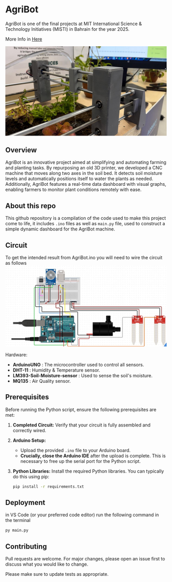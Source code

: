 # AgriBot

AgriBot is one of the final projects at MIT International Science & Technology Initiatives (MISTI) in Bahrain for the year 2025.

More Info in [Here](https://mit-gtl-bahrain-2025.github.io/team.html?team=AgriBot)

![AgriBot](./AgriBot.jpeg)

## Overview

AgriBot is an innovative project aimed at simplifying and automating farming and planting tasks. By repurposing an old 3D printer, we developed a CNC machine that moves along two axes in the soil bed. It detects soil moisture levels and automatically positions itself to water the plants as needed. Additionally, AgriBot features a real-time data dashboard with visual graphs, enabling farmers to monitor plant conditions remotely with ease.

## About this repo

This github repository is a compilation of the code used to make this project come to life, it includes `.ino` files as well as `main.py` file, used to construct a simple dynamic dashboard for the AgriBot machine.

## Circuit

To get the intended result from AgriBot.ino you will need to wire the circuit as follows
![circuit](./assets/circuit.jpeg)

Hardware:

- **ArduinoUNO** : The microcontroller used to control all sensors.
- **DHT-11** : Humidity & Temperature sensor.
- **LM393-Soil-Moisture-sensor** : Used to sense the soil's moisture.
- **MQ135** : Air Quality sensor.

## Prerequisites

Before running the Python script, ensure the following prerequisites are met:

1. **Completed Circuit:** Verify that your circuit is fully assembled and correctly wired.

2. **Arduino Setup:**

   - Upload the provided `.ino` file to your Arduino board.
   - **Crucially, close the Arduino IDE** after the upload is complete. This is necessary to free up the serial port for the Python script.

3. **Python Libraries:** Install the required Python libraries. You can typically do this using pip:

   ```bash
   pip install -r requirements.txt
   ```

## Deployment

in VS Code (or your preferred code editor) run the following command in the terminal

```Python
py main.py
```

## Contributing

Pull requests are welcome. For major changes, please open an issue first
to discuss what you would like to change.

Please make sure to update tests as appropriate.
